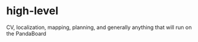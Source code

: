 high-level
==========

CV, localization, mapping, planning, and generally anything that will run on the PandaBoard